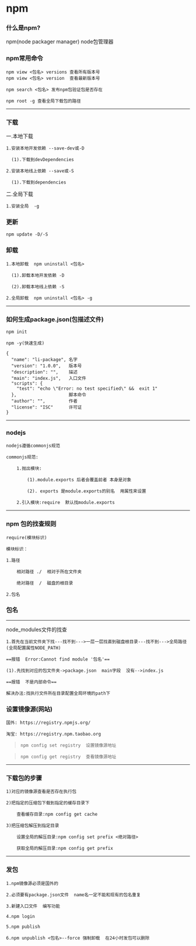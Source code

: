 # npm
###  什么是npm?

npm(node packager manager) node包管理器

### npm常用命令

    npm view <包名> versions 查看所有版本号
    npm view <包名> version  查看最新版本号

    npm search <包名> 发布npm包验证包是否存在
    
    npm root -g 查看全局下载包的路径

---

### 下载
一.本地下载

    1.安装本地开发依赖 --save-dev或-D
    
      (1).下载到devDependencies

    2.安装本地线上依赖 --save或-S
    
      (1).下载到dependencies

二.全局下载

    1.安装全局  -g

### 更新
    
    npm update -D/-S

### 卸载

    1.本地卸载  npm uninstall <包名>
    
      (1).卸载本地开发依赖 -D
      
      (2).卸载本地线上依赖 -S

    2.全局卸载  npm uninstall <包名> -g

---

### 如何生成package.json(包描述文件)
    npm init
    
    npm -y(快速生成)
    
    
```
{
  "name": "li-package", 名字
  "version": "1.0.0",   版本号
  "description": "",    描述
  "main": "index.js",   入口文件
  "scripts": {
    "test": "echo \"Error: no test specified\" &&  exit 1"
  },                    脚本命令
  "author": "",         作者
  "license": "ISC"      许可证
}

```

---

### nodejs

    nodejs遵循commonjs规范
    
    commonjs规范:
    
        1.抛出模块:
            
            (1).module.exports 后者会覆盖前者 本身是对象
            
            (2). exports 是module.exports的别名  用属性来设置
        
        2.引入模块:require  默认找module.exports
        

---

### npm 包的找查规则

    require(模块标识) 
    
    模块标识：
    
    1.路径
    
        相对路径 ./  相对于所在文件夹
        
        绝对路径  /  磁盘的根目录
    
    2.包名
    
### 包名

---

node_modules文件的找查

    1.首先在当前文件夹下找---找不到--->一层一层找直到磁盘根目录---找不到--->全局路径(全局配置属性NODE_PATH)
    
    ==报错  Error:Cannot find module '包名'==
    
    (1).先找到对应的包文件夹->package.json  main字段  没有-->index.js
    
    ==报错  不是内部命令==
    
    解决办法:找执行文件所在目录配置全局环境的path下
    

### 设置镜像源(网站)

    国外: https://registry.npmjs.org/
    
    淘宝: https://registry.npm.taobao.org
    
>     npm config set registry  设置镜像源地址

>     npm config get registry  查看镜像源地址

---

### 下载包的步骤

    1)对应的镜像源查看是否存在执行包
    
    2)把指定的压缩包下载到指定的缓存目录下
    
        查看缓存目录:npm config get cache
        
    3)把压缩包解压到指定目录
    
        设置全局的解压目录:npm config set prefix <绝对路径>
        
        获取全局的解压目录:npm config get prefix
        

---

### 发包

    1.npm镜像源必须是国外的
    
    2.必须要有package.json文件  name名一定不能和现有的包名重复
    
    3.新建入口文件  编写功能
    
    4.npm login
    
    5.npm publish
    
    6.npm unpublish <包名>--force 强制卸载  在24小时发包可以删除